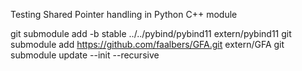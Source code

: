 Testing Shared Pointer handling in Python C++ module

git submodule add -b stable ../../pybind/pybind11 extern/pybind11
git submodule add https://github.com/faalbers/GFA.git extern/GFA
git submodule update --init --recursive
